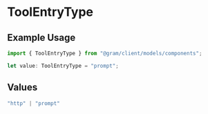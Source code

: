 # ToolEntryType

## Example Usage

```typescript
import { ToolEntryType } from "@gram/client/models/components";

let value: ToolEntryType = "prompt";
```

## Values

```typescript
"http" | "prompt"
```